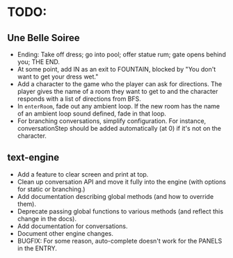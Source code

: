 # TODO:

## Une Belle Soiree
* Ending: Take off dress; go into pool; offer statue rum; gate opens behind you; THE END.
* At some point, add IN as an exit to FOUNTAIN, blocked by "You don't want to get your dress wet."
* Add a character to the game who the player can ask for directions. The player gives the name of a room they want to get to and the character responds with a list of directions from BFS.
* In `enterRoom`, fade out any ambient loop. If the new room has the name of an ambient loop sound defined, fade in that loop.
* For branching conversations, simplify configuration. For instance, conversationStep should be added automatically (at 0) if it's not on the character.

## text-engine
* Add a feature to clear screen and print at top.
* Clean up conversation API and move it fully into the engine (with options for static or branching.)
* Add documentation describing global methods (and how to override them).
* Deprecate passing global functions to various methods (and reflect this change in the docs).
* Add documentation for conversations.
* Document other engine changes.
* BUGFIX: For some reason, auto-complete doesn't work for the PANELS in the ENTRY.

